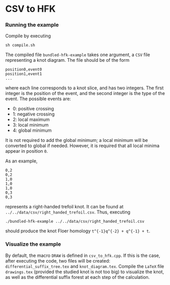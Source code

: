 # CSV to HFK
### Running the example
Compile by executing
```
sh compile.sh
```
The compiled file `bundled-hfk-example` takes one argument, a `CSV` file
representing a knot diagram. The file should be of the form
```
position0,event0
position1,event1
...
```
where each line corresponds to a knot slice, and has two integers. The first
integer is the position of the event, and the second integer is the type of
the event. The possible events are:
- 0: positive crossing
- 1: negative crossing
- 2: local maximum
- 3: local minimum
- 4: global minimum

It is not required to add the global minimum; a local minimum will be converted
to global if needed. However, it is required that all local minima appear in
position `0`.

As an example,
```
0,2
0,2
1,0
1,0
1,0
0,3
0,3
```
represents a right-handed trefoil knot. It can be found at
`../../data/csv/right_handed_trefoil.csv`. Thus, executing
```
./bundled-hfk-example ../../data/csv/right_handed_trefoil.csv
```
should produce the knot Floer homology `t^{-1}q^{-2} + q^{-1} + t`.

### Visualize the example
By default, the macro `DRAW` is defined in `csv_to_hfk.cpp`. If this is the
case, after executing the code, two files will be created:
`differential_suffix_tree.tex` and `knot_diagram.tex`. Compile the `LaTeX` file
`drawings.tex` (provided the studied knot is not too big) to visualize the
knot, as well as the differential suffix forest at each step of the
calculation.